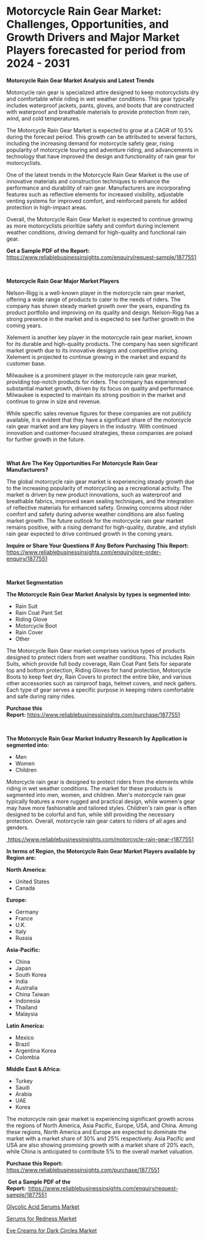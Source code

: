 <p><h1>Motorcycle Rain Gear Market: Challenges, Opportunities, and Growth Drivers and Major Market Players forecasted for period from 2024 - 2031</h1></p><p><strong>Motorcycle Rain Gear Market Analysis and Latest Trends</strong></p>
<p><p>Motorcycle rain gear is specialized attire designed to keep motorcyclists dry and comfortable while riding in wet weather conditions. This gear typically includes waterproof jackets, pants, gloves, and boots that are constructed with waterproof and breathable materials to provide protection from rain, wind, and cold temperatures.</p><p>The Motorcycle Rain Gear Market is expected to grow at a CAGR of 10.5% during the forecast period. This growth can be attributed to several factors, including the increasing demand for motorcycle safety gear, rising popularity of motorcycle touring and adventure riding, and advancements in technology that have improved the design and functionality of rain gear for motorcyclists.</p><p>One of the latest trends in the Motorcycle Rain Gear Market is the use of innovative materials and construction techniques to enhance the performance and durability of rain gear. Manufacturers are incorporating features such as reflective elements for increased visibility, adjustable venting systems for improved comfort, and reinforced panels for added protection in high-impact areas.</p><p>Overall, the Motorcycle Rain Gear Market is expected to continue growing as more motorcyclists prioritize safety and comfort during inclement weather conditions, driving demand for high-quality and functional rain gear.</p></p>
<p><strong>Get a Sample PDF of the Report:&nbsp;</strong> <a href="https://www.reliablebusinessinsights.com/enquiry/request-sample/1877551">https://www.reliablebusinessinsights.com/enquiry/request-sample/1877551</a></p>
<p>&nbsp;</p>
<p><strong>Motorcycle Rain Gear Major Market Players</strong></p>
<p><p>Nelson-Rigg is a well-known player in the motorcycle rain gear market, offering a wide range of products to cater to the needs of riders. The company has shown steady market growth over the years, expanding its product portfolio and improving on its quality and design. Nelson-Rigg has a strong presence in the market and is expected to see further growth in the coming years.</p><p>Xelement is another key player in the motorcycle rain gear market, known for its durable and high-quality products. The company has seen significant market growth due to its innovative designs and competitive pricing. Xelement is projected to continue growing in the market and expand its customer base.</p><p>Milwaukee is a prominent player in the motorcycle rain gear market, providing top-notch products for riders. The company has experienced substantial market growth, driven by its focus on quality and performance. Milwaukee is expected to maintain its strong position in the market and continue to grow in size and revenue.</p><p>While specific sales revenue figures for these companies are not publicly available, it is evident that they have a significant share of the motorcycle rain gear market and are key players in the industry. With continued innovation and customer-focused strategies, these companies are poised for further growth in the future.</p></p>
<p>&nbsp;</p>
<p><strong>What Are The Key Opportunities For Motorcycle Rain Gear Manufacturers?</strong></p>
<p><p>The global motorcycle rain gear market is experiencing steady growth due to the increasing popularity of motorcycling as a recreational activity. The market is driven by new product innovations, such as waterproof and breathable fabrics, improved seam sealing techniques, and the integration of reflective materials for enhanced safety. Growing concerns about rider comfort and safety during adverse weather conditions are also fueling market growth. The future outlook for the motorcycle rain gear market remains positive, with a rising demand for high-quality, durable, and stylish rain gear expected to drive continued growth in the coming years.</p></p>
<p><strong>Inquire or Share Your Questions If Any Before Purchasing This Report:</strong> <a href="https://www.reliablebusinessinsights.com/enquiry/pre-order-enquiry/1877551">https://www.reliablebusinessinsights.com/enquiry/pre-order-enquiry/1877551</a></p>
<p>&nbsp;</p>
<p><strong>Market Segmentation</strong></p>
<p><strong>The Motorcycle Rain Gear Market Analysis by types is segmented into:</strong></p>
<p><ul><li>Rain Suit</li><li>Rain Coat Pant Set</li><li>Riding Glove</li><li>Motorcycle Boot</li><li>Rain Cover</li><li>Other</li></ul></p>
<p><p>The Motorcycle Rain Gear market comprises various types of products designed to protect riders from wet weather conditions. This includes Rain Suits, which provide full body coverage, Rain Coat Pant Sets for separate top and bottom protection, Riding Gloves for hand protection, Motorcycle Boots to keep feet dry, Rain Covers to protect the entire bike, and various other accessories such as rainproof bags, helmet covers, and neck gaiters. Each type of gear serves a specific purpose in keeping riders comfortable and safe during rainy rides.</p></p>
<p><strong>Purchase this Report:&nbsp;</strong><a href="https://www.reliablebusinessinsights.com/purchase/1877551">https://www.reliablebusinessinsights.com/purchase/1877551</a></p>
<p>&nbsp;</p>
<p><strong>The Motorcycle Rain Gear Market Industry Research by Application is segmented into:</strong></p>
<p><ul><li>Men</li><li>Women</li><li>Children</li></ul></p>
<p><p>Motorcycle rain gear is designed to protect riders from the elements while riding in wet weather conditions. The market for these products is segmented into men, women, and children. Men's motorcycle rain gear typically features a more rugged and practical design, while women's gear may have more fashionable and tailored styles. Children's rain gear is often designed to be colorful and fun, while still providing the necessary protection. Overall, motorcycle rain gear caters to riders of all ages and genders.</p></p>
<p><a href="https://www.reliablebusinessinsights.com/motorcycle-rain-gear-r1877551">&nbsp;https://www.reliablebusinessinsights.com/motorcycle-rain-gear-r1877551</a></p>
<p><strong>In terms of Region, the Motorcycle Rain Gear Market Players available by Region are:</strong></p>
<p>
    <p> <strong> North America: </strong>
        <ul>
            <li>United States</li>
            <li>Canada</li>
        </ul>
        </p> 
    <p> <strong> Europe: </strong>
        <ul>
            <li>Germany</li>
            <li>France</li>
            <li>U.K.</li>
            <li>Italy</li>
            <li>Russia</li>
        </ul>
        </p> 
    <p> <strong> Asia-Pacific: </strong>
        <ul>
            <li>China</li>
            <li>Japan</li>
            <li>South Korea</li>
            <li>India</li>
            <li>Australia</li>
            <li>China Taiwan</li>
            <li>Indonesia</li>
            <li>Thailand</li>
            <li>Malaysia</li>
        </ul>
        </p> 
    <p> <strong> Latin America: </strong>
        <ul>
            <li>Mexico</li>
            <li>Brazil</li>
            <li>Argentina Korea</li>
            <li>Colombia</li>
        </ul>
        </p> 
    <p> <strong> Middle East & Africa: </strong>
        <ul>
            <li>Turkey</li>
            <li>Saudi</li>
            <li>Arabia</li>
            <li>UAE</li>
            <li>Korea</li>
        </ul>
    </p>
    </p>
<p><p>The motorcycle rain gear market is experiencing significant growth across the regions of North America, Asia Pacific, Europe, USA, and China. Among these regions, North America and Europe are expected to dominate the market with a market share of 30% and 25% respectively. Asia Pacific and USA are also showing promising growth with a market share of 20% each, while China is anticipated to contribute 5% to the overall market valuation.</p></p>
<p><strong>Purchase this Report: </strong><a href="https://www.reliablebusinessinsights.com/purchase/1877551">https://www.reliablebusinessinsights.com/purchase/1877551</a></p>
<p>&nbsp;<strong>Get a Sample PDF of the Report:&nbsp;&nbsp;</strong><a href="https://www.reliablebusinessinsights.com/enquiry/request-sample/1877551">https://www.reliablebusinessinsights.com/enquiry/request-sample/1877551</a></p>
<p><strong></strong></p>
<p><p><a href="https://github.com/yazulaeha/Market-Research-Report-List-1/blob/main/glycolic-acid-serums-market.md">Glycolic Acid Serums Market</a></p><p><a href="https://github.com/fkhcgcyl33/Market-Research-Report-List-1/blob/main/serums-for-redness-market.md">Serums for Redness Market</a></p><p><a href="https://github.com/haleemasakdiya1/Market-Research-Report-List-1/blob/main/eye-creams-for-dark-circles-market.md">Eye Creams for Dark Circles Market</a></p></p>